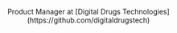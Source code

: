 <p align="center"> Product Manager at [Digital Drugs Technologies](https://github.com/digitaldrugstech) </p>
